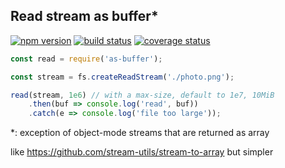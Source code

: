## Read stream as buffer\*
[![npm version][npm-image]][npm-url]
[![build status][travis-image]][travis-url]
[![coverage status][codecov-image]][codecov-url]

```js
const read = require('as-buffer');

const stream = fs.createReadStream('./photo.png');

read(stream, 1e6) // with a max-size, default to 1e7, 10MiB
	.then(buf => console.log('read', buf))
	.catch(e => console.log('file too large'));

```
\*: exception of object-mode streams that are returned as array

like https://github.com/stream-utils/stream-to-array but simpler

[npm-image]: https://img.shields.io/npm/v/as-buffer.svg?style=flat-square
[npm-url]: https://www.npmjs.com/package/as-buffer
[travis-image]: https://img.shields.io/travis/caub/as-buffer.svg?style=flat-square
[travis-url]: https://travis-ci.org/caub/as-buffer
[codecov-image]: https://img.shields.io/codecov/c/github/caub/as-buffer.svg?style=flat-square
[codecov-url]: https://codecov.io/gh/caub/as-buffer